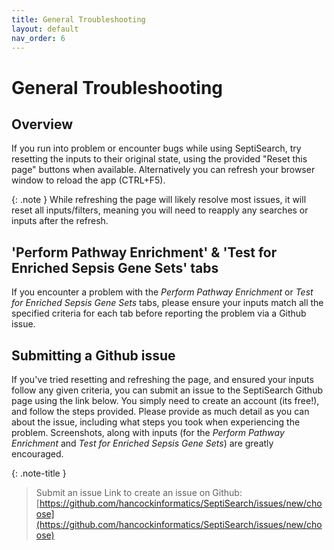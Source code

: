 ```yaml
---
title: General Troubleshooting
layout: default
nav_order: 6
---
```


# General Troubleshooting

## Overview
If you run into problem or encounter bugs while using SeptiSearch, try resetting
the inputs to their original state, using the provided "Reset this page" buttons 
when available. Alternatively you can refresh your browser window to reload the
app (CTRL+F5). 

{: .note }
While refreshing the page will likely resolve most issues, it will reset all inputs/filters, meaning you will need to reapply any searches or inputs after the refresh.

## 'Perform Pathway Enrichment' & 'Test for Enriched Sepsis Gene Sets' tabs
If you encounter a problem with the *Perform Pathway Enrichment* or 
*Test for Enriched Sepsis Gene Sets* tabs, please ensure your inputs match all
the specified criteria for each tab before reporting the problem via a Github
issue.

## Submitting a Github issue
If you've tried resetting and refreshing the page, and ensured your inputs 
follow any given criteria, you can submit an issue to the SeptiSearch Github 
page using the link below. You simply need to create an account (its free!), and
follow the steps provided. Please provide as much detail as you can about the
issue, including what steps you took when experiencing the problem. Screenshots,
along with inputs (for the *Perform Pathway Enrichment* and *Test for Enriched Sepsis Gene Sets*)
are greatly encouraged.

{: .note-title }
> Submit an issue
> Link to create an issue on Github: [https://github.com/hancockinformatics/SeptiSearch/issues/new/choose](https://github.com/hancockinformatics/SeptiSearch/issues/new/choose)
